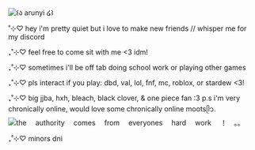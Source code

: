![꒰ა arunyi ໒꒱](https://github.com/user-attachments/assets/950b41f7-a5e0-4a74-be29-2c60010347ff)

˚⊹♡ hey i'm pretty quiet but i love to make new friends // whisper me for my discord

₊˚⊹♡ feel free to come sit with me <3 idm!

₊˚⊹♡ sometimes i'll be off tab doing school work or playing other games

₊˚⊹♡ pls interact if you play: dbd, val, lol, fnf, mc, roblox, or stardew <3!

₊˚⊹♡ big jjba, hxh, bleach, black clover, & one piece fan :3
p.s i'm very chronically online, would love some chronically online mootsᥫ᭡. 
![the 　authority 　comes 　from 　everyones 　hard 　work 　！　。。](https://github.com/user-attachments/assets/04c328b0-ef15-4d00-b312-1ad1058da175)

₊˚⊹♡ minors dni
